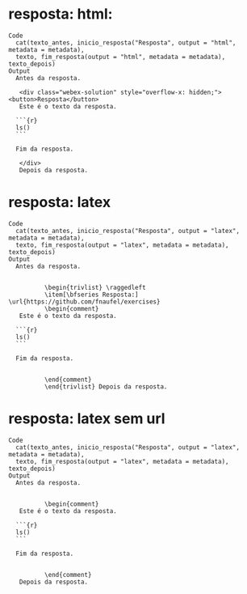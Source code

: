 # resposta: html:

    Code
      cat(texto_antes, inicio_resposta("Resposta", output = "html", metadata = metadata),
      texto, fim_resposta(output = "html", metadata = metadata), texto_depois)
    Output
      Antes da resposta.
      
       <div class="webex-solution" style="overflow-x: hidden;"><button>Resposta</button>
       Este é o texto da resposta.
      
      ```{r}
      ls()
      ```
      
      Fim da resposta.
      
       </div>
       Depois da resposta.

# resposta: latex

    Code
      cat(texto_antes, inicio_resposta("Resposta", output = "latex", metadata = metadata),
      texto, fim_resposta(output = "latex", metadata = metadata), texto_depois)
    Output
      Antes da resposta.
      
       
              \begin{trivlist} \raggedleft
              \item[\bfseries Resposta:] \url{https://github.com/fnaufel/exercises}
              \begin{comment}
       Este é o texto da resposta.
      
      ```{r}
      ls()
      ```
      
      Fim da resposta.
      
       
              \end{comment}
              \end{trivlist} Depois da resposta.

# resposta: latex sem url

    Code
      cat(texto_antes, inicio_resposta("Resposta", output = "latex", metadata = metadata),
      texto, fim_resposta(output = "latex", metadata = metadata), texto_depois)
    Output
      Antes da resposta.
      
       
              \begin{comment}
       Este é o texto da resposta.
      
      ```{r}
      ls()
      ```
      
      Fim da resposta.
      
       
              \end{comment}
       Depois da resposta.

